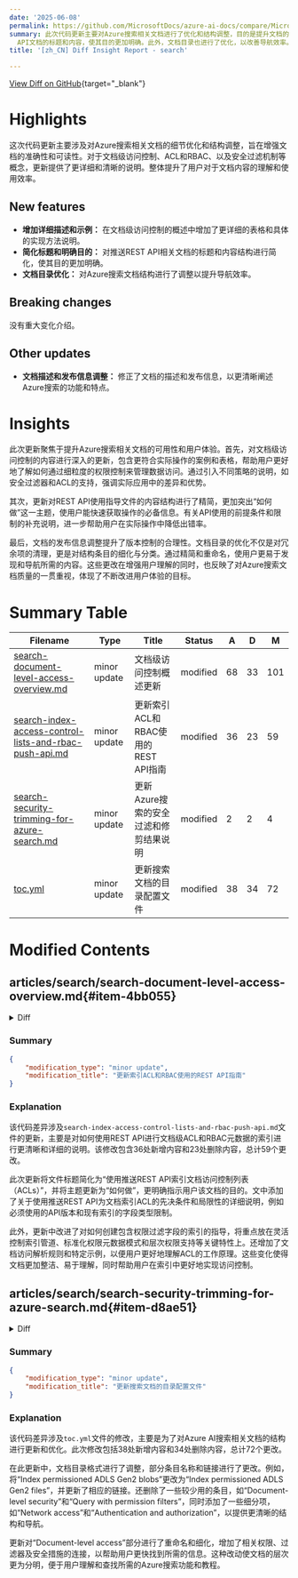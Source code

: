 ```yaml
---
date: '2025-06-08'
permalink: https://github.com/MicrosoftDocs/azure-ai-docs/compare/MicrosoftDocs:b06c631...MicrosoftDocs:0565698
summary: 此次代码更新主要对Azure搜索相关文档进行了优化和结构调整，目的是提升文档的准确性和可读性。更新对文档级访问控制、ACL和RBAC等概念提供了更详细的说明，同时还简化了REST
  API文档的标题和内容，使其目的更加明确。此外，文档目录也进行了优化，以改善导航效率。更新没有重大变化，修正了描述和发布信息，以更清晰地阐述Azure搜索的功能和特点。整体而言，此次更新聚焦于提升用户体验和文档质量。
title: '[zh_CN] Diff Insight Report - search'

---
```


[View Diff on GitHub](https://github.com/MicrosoftDocs/azure-ai-docs/compare/MicrosoftDocs:b06c631...MicrosoftDocs:0565698){target="_blank"}

# Highlights
这次代码更新主要涉及对Azure搜索相关文档的细节优化和结构调整，旨在增强文档的准确性和可读性。对于文档级访问控制、ACL和RBAC、以及安全过滤机制等概念，更新提供了更详细和清晰的说明。整体提升了用户对于文档内容的理解和使用效率。

## New features
- **增加详细描述和示例：** 在文档级访问控制的概述中增加了更详细的表格和具体的实现方法说明。
- **简化标题和明确目的：** 对推送REST API相关文档的标题和内容结构进行简化，使其目的更加明确。
- **文档目录优化：** 对Azure搜索文档结构进行了调整以提升导航效率。

## Breaking changes
没有重大变化介绍。

## Other updates
- **文档描述和发布信息调整：** 修正了文档的描述和发布信息，以更清晰阐述Azure搜索的功能和特点。

# Insights
此次更新聚焦于提升Azure搜索相关文档的可用性和用户体验。首先，对文档级访问控制的内容进行深入的更新，包含更符合实际操作的案例和表格，帮助用户更好地了解如何通过细粒度的权限控制来管理数据访问。通过引入不同策略的说明，如安全过滤器和ACL的支持，强调实际应用中的差异和优势。

其次，更新对REST API使用指导文件的内容结构进行了精简，更加突出“如何做”这一主题，使用户能快速获取操作的必备信息。有关API使用的前提条件和限制的补充说明，进一步帮助用户在实际操作中降低出错率。

最后，文档的发布信息调整提升了版本控制的合理性。文档目录的优化不仅是对冗余项的清理，更是对结构条目的细化与分类。通过精简和重命名，使用户更易于发现和导航所需的内容。这些更改在增强用户理解的同时，也反映了对Azure搜索文档质量的一贯重视，体现了不断改进用户体验的目标。

# Summary Table
|  Filename  | Type |    Title    | Status | A  | D  | M  |
|------------|------|-------------|--------|----|----|----|
| [search-document-level-access-overview.md](#item-4bb055) | minor update | 文档级访问控制概述更新 | modified | 68 | 33 | 101 | 
| [search-index-access-control-lists-and-rbac-push-api.md](#item-45e71e) | minor update | 更新索引ACL和RBAC使用的REST API指南 | modified | 36 | 23 | 59 | 
| [search-security-trimming-for-azure-search.md](#item-d8ae51) | minor update | 更新Azure搜索的安全过滤和修剪结果说明 | modified | 2 | 2 | 4 | 
| [toc.yml](#item-c4768f) | minor update | 更新搜索文档的目录配置文件 | modified | 38 | 34 | 72 | 


# Modified Contents
## articles/search/search-document-level-access-overview.md{#item-4bb055}

<details>
<summary>Diff</summary>
````diff
@@ -4,7 +4,7 @@ titleSuffix: Azure AI Search
 description: Conceptual overview of document-level permissions in Azure AI Search.
 author: gmndrg
 ms.author: gimondra
-ms.date: 05/10/2025
+ms.date: 06/06/2025
 ms.service: azure-ai-search
 ms.topic: conceptual
 ms.custom:
@@ -13,35 +13,70 @@ ms.custom:
   
 # Document-level access control in Azure AI Search  
   
-Azure AI Search offers support for document-level access control, enabling organizations to enforce fine-grained permissions seamlessly, from data ingestion through query execution. This capability is essential for building secure AI agentic systems grounding data, Retrieval-Augmented Generation (RAG) applications, and enterprise search solutions while maintaining compliance and user trust.  
+Azure AI Search supports document-level access control, enabling organizations to enforce fine-grained permissions at the document level, from data ingestion through query execution. This capability is essential for building secure AI agentic systems grounding data, Retrieval-Augmented Generation (RAG) applications, and enterprise search solutions that require authorization checks at the document level.  
   
-Document-level access helps restrict content visibility to authorized users, based on predefined access rules. Azure AI Search supports this functionality through multiple approaches, providing flexibility for integration. 
-  
-## Feature overview
-  
-Azure AI Search provides two approaches for document-level access control: native support for permission inheritance (applies to Azure Data Lake Storage (ADLS) Gen2) and security trimming.
+## Approaches for document-level access control
 
-### Security trimming via filters  
+| Approach | Description |
+|----------|-------------|
+| Security filters | String comparison. Your application passes in a user or group identity as a string, which populates a filter on a query, excluding any documents that don't match on the string. <br><br>Security filters are a technique for achieving document-level access control. This approach isn't bound to an API so you can use any version or package. |
+| ACLs (preview) | Microsoft Entra ID security principal behind the query token is compared to the permission metadata of documents returned in search results, excluding any documents that don't match on permissions. <br><br>Built-in access control list (ACL) support for principals is in preview, available in REST APIs and prerelease Azure SDK packages that provide the feature. |
 
-For scenarios where native ACL and RBAC integration isn't supported, Azure AI Search enables [security trimming using query filters](search-security-trimming-for-azure-search.md). By creating a field in the index to represent user or group identities, you can use the filters to include or exclude documents from query results based on those identities. This approach is useful for systems with custom access models or non-Microsoft Entra-based security frameworks.
+## Pattern for security trimming using filters  
 
-### Native support for POSIX-like ACL permissions (preview)
+For scenarios where native ACL integration isn't viable, we recommend security filters for trimming results based on exclusion criteria. The pattern includes the following components:
 
-Through Microsoft Entra ID, the [ADLS Gen2 access control model](/azure/storage/blobs/data-lake-storage-access-control-model) supports both Azure role-based access control (Azure RBAC) and POSIX-like access control lists (ACLs). In Azure AI Search using the newest preview APIs, you can flow these permission through to a search index and queries. 
+- Create a string field in the index to store strings of user or group identities.
+- Load the index with source documents that include a field containing the identities.
+- Include a filter expression in your query logic for matching on the string.
+- At query time, get the identity of the caller.
+- Pass in the identity of the caller as the filter string.
 
-ADLS Gen2 provides ACLs in a format that works well for this approach, but you can use any data source that provides permission data in the same format.
-  
-#### Retrieve permissions metadata during data ingestion process
+You can use push or pull model APIs. Because this approach is API agnostic, you just need to ensure that the index and query have valid strings (identities) for the filtration step.
 
-Azure AI Search enables you to push document permissions directly into the search index alongside the content, enabling consistent application of access rules at query time. This capability is achieved in two ways:  
-  
-- Use the [REST API](/rest/api/searchservice/operation-groups) or supported SDKs to [push documents and their associated permission metadata](search-index-access-control-lists-and-rbac-push-api.md) into the search index. This approach is ideal for systems with [Microsoft Entra](/Entra/fundamentals/what-is-Entra)-based [Access Control Lists (ACLs)](/azure/storage/blobs/data-lake-storage-access-control) and [Role-based access control (RBAC) roles](/azure/role-based-access-control/overview), such as [Azure Data Lake Storage (ADLS) Gen2](/azure/storage/blobs/data-lake-storage-introduction). By embedding ACLs and RBAC container metadata within the index, developers can reduce the need for custom security trimming logic during query execution.
+This approach is useful for systems with custom access models or non-Microsoft security frameworks. For more information this approach, see [Security filters for trimming results in Azure AI Search](search-security-trimming-for-azure-search.md).
+
+## Pattern for native support for POSIX-like ACL permissions (preview)
+
+Native support is based on Microsoft Entra ID user and group access IDs affiliated with documents that you want to index and query. We recommend group access IDs for ease of management. The pattern includes the following components:
 
-- For [built-in ADLS Gen2 indexers](search-indexer-access-control-lists-and-role-based-access.md), you can use the preview REST API with the permission filter options to flow existing ACLs and RBAC permissions to your search index. This indexer pulls ACLs and RBAC roles at container level during the data ingestion process, enabling a low/no-code workflow for managing document-level permissions.  
+- Start with documents or files that have ACL assignments.
+- [Enable permission filters](/rest/api/searchservice/indexes/create-or-update?view=rest-searchservice-2025-05-01-preview&preserve-view=true#searchindexpermissionfilteroption) in the index.
+- [Add a permission filter](/rest/api/searchservice/indexes/create-or-update?view=rest-searchservice-2025-05-01-preview&preserve-view=true#permissionfilter) to a string field in an index.
+- Load the index with source documents having associated ACLs.
+- Query the index, [adding `x-ms-query-source-authorization`](/rest/api/searchservice/documents/search-post?view=rest-searchservice-2025-05-01-preview&preserve-view=true#request-headers) in the request header.
+
+You can use the push model API, pushing any JSON documents to the search index, where the payload includes a string field providing POSIX-like ACLs for each document.
+
+Or, use the pull model (indexer) APIs if the data source is [Azure Data Lake Storage (ADLS) Gen2](/azure/storage/blobs/data-lake-storage-introduction).  
   
-#### Enforce document-level permissions at query time
+### Retrieve permissions metadata during data ingestion process
+
+How you retrieve permissions varies depending on whether you're pushing a documents payload or using the ADLS Gen2 indexer.
+
+Start with a preview API that provides the feature:
+
+- [2025-05-01 preview REST API](/rest/api/searchservice/documents/?view=rest-searchservice-2025-05-01-preview&preserve-view=true)
+- [Azure SDK for Python prerelease package](https://github.com/Azure/azure-sdk-for-python/blob/main/sdk/search/azure-search-documents/CHANGELOG.md#1160b12-2025-05-14)
+- [Azure SDK for .NET prerelease package](https://github.com/Azure/azure-sdk-for-net/blob/main/sdk/search/Azure.Search.Documents/CHANGELOG.md#1170-beta4-2025-05-14)
+- [Azure SDK for Java prerelease package](https://github.com/Azure/azure-sdk-for-java/blob/main/sdk/search/azure-search-documents/CHANGELOG.md#1180-beta7-2025-05-16)
 
-With native [token-based querying](https://aka.ms/azs-query-preserving-permissions), Azure AI Search validates a user's [Microsoft Entra token](/Entra/identity/devices/concept-tokens-microsoft-Entra-id) to enforce ACLs and RBAC roles automatically. This functionality helps trim result sets to include only documents the user is authorized to access. You can achieve automatic trimming by attaching the user's Microsoft Entra token to your query request. For more information, see [Query-Time ACL and RBAC enforcement in Azure AI Search](search-query-access-control-rbac-enforcement.md).
+For the [push model approach](search-index-access-control-lists-and-rbac-push-api.md):
+
+1. Ensure your index schema is also created with a preview or prerelease SDK and that the schema has permission filters.
+1. Consider using the Microsoft Graph SDK to get group or user IDs.
+1. Use the [Index Documents](/rest/api/searchservice/documents/?view=rest-searchservice-2025-05-01-preview&preserve-view=true#indexdocumentsresult) or equivalent Azure SDK API to push documents and their associated permission metadata into the search index. 
+
+For the [pull model ADLS Gen2 indexer approach](search-indexer-access-control-lists-and-role-based-access.md):
+
+1. Verify that files in the directory are secured using the [ADLS Gen2 access control model](/azure/storage/blobs/data-lake-storage-access-control-model).
+1. Use the [Create Indexer](/rest/api/searchservice/indexers/create?view=rest-searchservice-2025-05-01-preview&preserve-view=true) or equivalent Azure SDK API to create the indexer, index, and data source. 
+
+### Enforce document-level permissions at query time
+
+With native [token-based querying](https://aka.ms/azs-query-preserving-permissions), Azure AI Search validates a user's [Microsoft Entra token](/Entra/identity/devices/concept-tokens-microsoft-Entra-id), trimming result sets to include only documents the user is authorized to access. 
+
+You can achieve automatic trimming by attaching the user's Microsoft Entra token to your query request. For more information, see [Query-Time ACL and RBAC enforcement in Azure AI Search](search-query-access-control-rbac-enforcement.md).
 
 ## Benefits of document-level access control  
   
@@ -51,17 +86,17 @@ By offloading permission enforcement to Azure AI Search, developers can focus on
 
 Document-level permissions in Azure AI Search provide a structured framework for enforcing access controls that align with organizational policies. By using Microsoft Entra-based ACLs and RBAC roles, organizations can create systems that support robust compliance and promote trust among users. These built-in capabilities reduce the need for custom coding, offering a standardized approach to document-level security.  
 
-## Reference documents  
+## Tutorials and samples
   
-To help you dive deeper into document-level access control in Azure AI Search, here are more articles and samples:  
-  
-| Functionality                                   | Reference |  Sample |
-|---|---|---|
-| **Index permissions using Push APIs**           | [How to index permissions using REST API](search-index-access-control-lists-and-rbac-push-api.md)  |  [azure-search-rest-samples/Quickstart-ACL](https://github.com/Azure-Samples/azure-search-rest-samples/tree/main/Quickstart-ACL) or [azure-search-python-samples/Quickstart-Document-Permissions-Push-API](https://github.com/Azure-Samples/azure-search-python-samples/blob/main/Quickstart-Document-Permissions-Push-API) |
-| **Index ADLS Gen2 permissions metadata using built-in indexers** | [How to index permissions using ADLS Gen2 indexer](search-indexer-access-control-lists-and-role-based-access.md) and [Tutorial: Index ADLS Gen2 permissions metadata using an indexer](tutorial-adls-gen2-indexer-acls.md) |  [azure-search-python-samples/Quickstart-Document-Permissions-Pull-API](https://github.com/Azure-Samples/azure-search-python-samples/blob/main/Quickstart-Document-Permissions-Pull-API) |
-| **Query using Microsoft Entra token-based permissions** | [How to query using Microsoft Entra token-based permissions](https://aka.ms/azs-query-preserving-permissions) | See previous samples. |
-| **Security trimming via filters**              | [Security trimming via filters](search-security-trimming-for-azure-search.md)               |  Not available. |
-
-## Next steps  
-  
-- [Tutorial: Index ADLS Gen2 permissions metadata](tutorial-adls-gen2-indexer-acls.md)  
+Take a closer look at document-level access control in Azure AI Search with more articles and samples.
+
+- [Tutorial: Index ADLS Gen2 permissions metadata using an indexer](tutorial-adls-gen2-indexer-acls.md)
+- [azure-search-rest-samples/Quickstart-ACL](https://github.com/Azure-Samples/azure-search-rest-samples/tree/main/Quickstart-ACL)
+- [azure-search-python-samples/Quickstart-Document-Permissions-Push-API](https://github.com/Azure-Samples/azure-search-python-samples/blob/main/Quickstart-Document-Permissions-Push-API)
+- [azure-search-python-samples/Quickstart-Document-Permissions-Pull-API](https://github.com/Azure-Samples/azure-search-python-samples/blob/main/Quickstart-Document-Permissions-Pull-API)
+
+## Related content
+
+- [How to index document-level permissions using push API](search-index-access-control-lists-and-rbac-push-api.md)
+- [How to index document-level permissions using the ADLS Gen2 indexer](search-indexer-access-control-lists-and-role-based-access.md)
+- [How to query using Microsoft Entra token-based permissions](https://aka.ms/azs-query-preserving-permissions)
\ No newline at end of file
````
</details>

### Summary

```json
{
    "modification_type": "minor update",
    "modification_title": "文档级访问控制概述更新"
}
```

### Explanation
该代码差异涉及对文件`search-document-level-access-overview.md`的更新，主要聚焦于Azure AI搜索的文档级访问控制的描述和示例。此次修改包含68处新增内容和33处删除内容，总计101个更改。

在更新中，文本更加清晰和精确地描述了文档级访问控制的功能，强调了从数据摄取到查询执行的细粒度权限的执行。此外，部分结构和标题进行了调整，例如将“功能概述”改为“文档级访问控制的方法”，并添加了更详细的表格，比较不同的访问控制策略。

更新内容还包括关于如何实现访问控制的模式和方法的具体说明，例如安全过滤器和访问控制列表（ACL）的预览支持。这些变化增强了内容的可用性和易读性，使用户能够更好地理解如何在实际应用中实现文档级安全。

## articles/search/search-index-access-control-lists-and-rbac-push-api.md{#item-45e71e}

<details>
<summary>Diff</summary>
````diff
@@ -1,43 +1,51 @@
 ---  
-title: Indexing ACLs and RBAC using REST API in Azure AI Search  
+title: Indexing ACLs using the push REST API
 titleSuffix: Azure AI Search  
 description: Learn how to use the REST API for indexing documents with ACLs and RBAC metadata.  
 ms.service: azure-ai-search  
-ms.topic: conceptual  
+ms.topic: how-to 
 ms.date: 05/19/2025  
 author: admayber
 ms.author: admayber  
 ---  
 
-# Indexing Access Control Lists (ACLs) and Role-Based Access Control (RBAC) using REST APIs in Azure AI Search  
+# Indexing document Access Control Lists (ACLs) using the push REST APIs
 
 [!INCLUDE [Feature preview](./includes/previews/preview-generic.md)]
 
-Indexing documents, along with their associated [Access Control Lists (ACLs)](/azure/storage/blobs/data-lake-storage-access-control) and container [Role-Based Access Control (RBAC) roles](/azure/role-based-access-control/overview), into an Azure AI Search index via the [REST API](/rest/api/searchservice/) offers fine-grained control over the indexing pipeline. This approach enables the inclusion of document entries with precise, document-level permissions directly within the index. This article explains how to use the REST API to index document-level permissions' metadata in Azure AI Search. This process prepares your index to query and enforce end-user permissions.
+Indexing documents, along with their associated [Access Control Lists (ACLs)](/azure/storage/blobs/data-lake-storage-access-control) and container [Role-Based Access Control (RBAC) roles](/azure/role-based-access-control/overview), into an Azure AI Search index via the [push REST APIs](/rest/api/searchservice/documents/?view=rest-searchservice-2025-05-01-preview&preserve-view=true) offers fine-grained control over the indexing pipeline. This approach enables the inclusion of document entries with precise, document-level permissions directly within the index. 
 
-## Supported scenarios  
-- Indexing ACLs metadata from [ENTRA-based](/entra/fundamentals/whatis), POSIX-style ACL systems, such as [Azure Data Lake Storage (ADLS) Gen2](/azure/storage/blobs/data-lake-storage-introduction)
-- Indexing RBAC container metadata from ADLS Gen2.
+Key features include:
+
+- Flexible control over ingestion pipelines.
+- Standardized schema for permissions metadata.
+- Support for hierarchical permissions, such as folder-level ACLs.
+
+This article explains how to use the push REST API to index document-level permissions' metadata in Azure AI Search. This process prepares your index to query and enforce end-user permissions on search results.
+
+## Prerequisites
+
+- Content with ACL metadata from [Microsoft Entra ID](/entra/fundamentals/whatis) or another POSIX-style ACL system. 
+
+- Preview API version [2025-05-01-preview](/rest/api/searchservice/documents/?view=rest-searchservice-2025-05-01-preview&preserve-view=true) or a prerelease Azure SDK package providing equivalent features.
+
+- An index schema with a `permissionFilterOption` defined to hold the RBAC or ACL metadata.
+
+## Limitations
 
-### Limitations
 - An ACL field with permission filter type `userIds` or `groupIds` can hold at most 32 values.
+
 - An index can hold at most five unique values among fields of type `rbacScope` on all documents. There's no limit on the number of documents that share the same value of `rbacScope`.
-- A preexisting field can't be converted into a `permissionFilter` field type for use with built-in ACLs / RBAC metadata filtering. To enable filtering on an existing index, new fields must be created with the correct permission filter type.
-- Only one field of each `permissionFilter` type such as `groupIds`, `usersIds`, and `rbacScope`, can exist in an index.
 
-## Key features  
-- Flexible control over ingestion pipelines
-- Standardized schema for permissions metadata
-- Support for hierarchical permissions, such as folder-level ACLs, is available.
+- A preexisting field can't be converted into a `permissionFilter` field type for use with built-in ACLs or RBAC metadata filtering. To enable filtering on an existing index, new fields must be created with the correct permission filter type.
+
+- Only one field of each `permissionFilter` type such as `groupIds`, `usersIds`, and `rbacScope`, can exist in an index.
 
-## Requirements
-- ACLs and RBAC container roles are only supported in API version [2025-05-01-preview](/rest/api/searchservice/documents/?view=rest-searchservice-2025-05-01-preview&preserve-view=true) and later
-- You must create an index which has a schema with `permissionFilterOption` defined to hold the RBAC metadata and / or ACL values as desired
+## Create an index with permission filter fields
 
-## Creating an index with RBAC / ACL fields
-Indexing document ACLs and RBAC metadata with the REST API requires setting up an index schema that uses the desired field types for ACLs. See [How to Index Permission Information](tutorial-adls-gen2-indexer-acls.md) for a full walkthrough on how to set up an index with a schema that supports ACLs and RBAC metadata.
+Indexing document ACLs and RBAC metadata with the REST API requires setting up an index schema that enables permission filters and has fields with permission filter assignments.
 
-Permission filter field types can be added to an existing index. The value of `permissionFilterOption` can be set to either `enabled` or `disabled` while indexing documents. However, setting it to `disabled` turns off the permission filter functionality.
+Permission filter field types can be added to an existing index on new fields. The value of `permissionFilterOption` can be set to either `enabled` or `disabled` while indexing documents. However, setting it to `disabled` turns off the permission filter functionality.
 
 Here's a basic example schema that includes both user and group ACLs and RBAC metadata:
 
@@ -54,6 +62,7 @@ Here's a basic example schema that includes both user and group ACLs and RBAC me
 ```
 
 ## REST API indexing example
+
 Once you have an index with the desired permission filter fields, you can populate those values using the Indexing Push API as with any other document fields. Here's an example using the specified index schema.
 
 ```https
@@ -84,9 +93,11 @@ POST https://exampleservice.search.windows.net/indexes('indexdocumentsexample')/
 ```
 
 ## ACL access resolution rules
-This section explains how document access is determined for a user based on the ACL values assigned to each document. The key rule is that **a user only needs to match one ACL type to gain access to the document**. For example, if a document has fields for `userIds`, `groupIds`, and `rbacScope`, the user can access the document by matching any one of these ACL fields.
+
+This section explains how document access is determined for a user based on the ACL values assigned to each document. The key rule is that *a user only needs to match one ACL type to gain access to the document*. For example, if a document has fields for `userIds`, `groupIds`, and `rbacScope`, the user can access the document by matching any one of these ACL fields.
 
 ### Special ACL values "all" and "none"
+
 ACL fields, such as `userIds` and `groupIds`, typically contain lists of GUIDs (Globally Unique Identifiers) that identify the users and groups with access to the document. Two special string values, "all" and "none", are supported for these ACL field types. These values act as broad filters to control access at the global level as showcased in the following table. 
 
 | userIds / groupIds value | Meaning |
@@ -98,6 +109,7 @@ ACL fields, such as `userIds` and `groupIds`, typically contain lists of GUIDs (
 Because a user needs to match only one field type, the special value "all" grants public access regardless of the contents of any other ACL field, as all users are matched and granted permission. In contrast, setting `userIds` to "none" or "empty" means no users are granted access to the document _based on their user ID_. It might be possible that they're still granted access by matching their group ID or by RBAC metadata.
 
 ### Access control example
+
 This example illustrates how the document access rules are resolved based on the specific document ACL field values. For readability, this scenario uses ACL aliases such as "user1," "group1," etc., instead of GUIDs.
 
 | Document # | userIds | groupIds | RBAC Scope | Permitted users list | Note |
@@ -111,5 +123,6 @@ This example illustrates how the document access rules are resolved based on the
 | 7 | ["user1", "user2"] | [] | Empty | User1, user2, or any user with RBAC permissions to container1 | |
 
 ## Next steps
-- [How to query the index using end user ENTRA-token to enforce document-level permissions](search-query-access-control-rbac-enforcement.md)
-- [How to index ADLS Gen2 document-level permission information using indexers](tutorial-adls-gen2-indexer-acls.md)
+
+- [Query-Time ACL and RBAC enforcement](search-query-access-control-rbac-enforcement.md)
+- [azure-search-python-samples/Quickstart-Document-Permissions-Push-API](https://github.com/Azure-Samples/azure-search-python-samples/blob/main/Quickstart-Document-Permissions-Push-API)
````
</details>

### Summary

```json
{
    "modification_type": "minor update",
    "modification_title": "更新索引ACL和RBAC使用的REST API指南"
}
```

### Explanation
该代码差异涉及`search-index-access-control-lists-and-rbac-push-api.md`文件的更新，主要是对如何使用REST API进行文档级ACL和RBAC元数据的索引进行更清晰和详细的说明。该修改包含36处新增内容和23处删除内容，总计59个更改。

此次更新将文件标题简化为“使用推送REST API索引文档访问控制列表（ACLs）”，并将主题更新为“如何做”，更明确指示用户该文档的目的。文中添加了关于使用推送REST API为文档索引ACL的先决条件和局限性的详细说明，例如必须使用的API版本和现有索引的字段类型限制。

此外，更新中改进了对如何创建包含权限过滤字段的索引的指导，将重点放在灵活控制索引管道、标准化权限元数据模式和层次权限支持等关键特性上。还增加了文档访问解析规则和特定示例，以便用户更好地理解ACL的工作原理。这些变化使得文档更加整洁、易于理解，同时帮助用户在索引中更好地实现访问控制。

## articles/search/search-security-trimming-for-azure-search.md{#item-d8ae51}

<details>
<summary>Diff</summary>
````diff
@@ -10,12 +10,12 @@ ms.service: azure-ai-search
 ms.custom:
   - ignite-2023
 ms.topic: how-to
-ms.date: 01/15/2025
+ms.date: 06/06/2025
 ---
 
 # Security filters for trimming results in Azure AI Search
 
-Azure AI Search doesn't provide native document-level permissions and can't vary search results based on user identity. As a workaround, you can create a filter that trims search results based on a string containing a group or user identity.
+For search solutions that can't use the [built-in access control list (ACL) support](search-document-level-access-overview.md)  for document-level authorization, Azure AI Search supports creating a filter that trims search results based on a string containing a group or user identity.
 
 This article describes a pattern for security filtering having the following steps:
 
````
</details>

### Summary

```json
{
    "modification_type": "minor update",
    "modification_title": "更新Azure搜索的安全过滤和修剪结果说明"
}
```

### Explanation
该代码差异涉及`search-security-trimming-for-azure-search.md`文件的更新，主要目的是对Azure AI搜索中的安全过滤机制进行更明确的说明。此次修改包含2处新增内容和2处删除内容，总计4个更改。

更新后的内容将文档的发布日期从“2025年1月15日”更改为“2025年6月6日”。同时，对如何处理用户权限的描述进行了细微调整，将其改为：“对于无法使用内置访问控制列表（ACL）支持进行文档级授权的搜索解决方案，Azure AI搜索支持创建基于包含组或用户身份的字符串进行搜索结果修剪的过滤器。”

这样的变化使文档的内容更加清晰地表明Azure AI搜索在文档级授权不足时的可行解决方案，帮助用户更好地理解如何利用安全过滤器来控制搜索结果。这一小的修改提升了文档的准确性和可读性。

## articles/search/toc.yml{#item-c4768f}

<details>
<summary>Diff</summary>
````diff
@@ -98,10 +98,8 @@ items:
     items:
     - name: Index encrypted blobs
       href: search-howto-index-encrypted-blobs.md
-    - name: Index permissioned ADLS Gen2 blobs
+    - name: Index permissioned ADLS Gen2 files
       href: tutorial-adls-gen2-indexer-acls.md
-    - name: Index any permission metadata
-      href: search-index-access-control-lists-and-rbac-push-api.md
   - name: Multimodal indexing tutorials
     items:
     - name: Use document extraction and multimodal embeddings
@@ -211,10 +209,6 @@ items:
       href: ./security-controls-policy.md
     - name: Security baseline
       href: /security/benchmark/azure/baselines/cognitive-search-security-baseline?toc=/azure/search/TOC.json
-    - name: Document-level security
-      href: search-document-level-access-overview.md
-    - name: Query with permission filters
-      href: search-query-access-control-rbac-enforcement.md
 - name: How-to guides
   items:
   - name: Service management
@@ -502,16 +496,26 @@ items:
         href: semantic-how-to-enable-scoring-profiles.md
   - name: Security
     items:
-    - name: Configure network access
-      href: service-configure-firewall.md
-    - name: Enable role-based access
-      href: search-security-enable-roles.md
-    - name: Assign roles (users)
-      href: search-security-rbac.md
-    - name: Assign roles (apps)
-      href: keyless-connections.md
-    - name: Authenticate with keys
-      href: search-security-api-keys.md
+    - name: Network access
+      items:
+      - name: Configure network access
+        href: service-configure-firewall.md
+      - name: Create a private endpoint
+        href: service-create-private-endpoint.md
+      - name: Troubleshoot private connections
+        href: troubleshoot-shared-private-link-resources.md
+      - name: Connect using Network Security Perimeter
+        href: search-security-network-security-perimeter.md
+    - name: Authentication and authorization
+      items:
+      - name: Enable role-based access
+        href: search-security-enable-roles.md
+      - name: Assign roles (users)
+        href: search-security-rbac.md
+      - name: Assign roles (apps)
+        href: keyless-connections.md
+      - name: Authenticate with keys
+        href: search-security-api-keys.md
     - name: Outbound connections
       items:
       - name: Configure a managed identity
@@ -530,32 +534,32 @@ items:
           href: search-howto-managed-identities-azure-functions.md
       - name: Connect through a firewall
         href: search-indexer-howto-access-ip-restricted.md
-      - name: Connect using Network Security Perimeter
-        href: search-security-network-security-perimeter.md
       - name: Connect as a trusted service
         href: search-indexer-howto-access-trusted-service-exception.md
       - name: Connect through a shared private link
         href: search-indexer-howto-access-private.md
       - name: Connect to a SQL managed instance private endpoint
         href: search-indexer-how-to-access-private-sql.md
-    - name: Document-level permissions
+    - name: Document-level access
       items:
-      - name: Security filters
+      - name: Document-level security overview
+        href: search-document-level-access-overview.md
+      - name: Use security filters
         href: search-security-trimming-for-azure-search.md
-      - name: ADLS Gen2 permission filters
-        href: search-indexer-access-control-lists-and-role-based-access.md
-    - name: Advanced options
-      items:
-      - name: Create a private endpoint
-        href: service-create-private-endpoint.md
-      - name: Troubleshoot private connections
-        href: troubleshoot-shared-private-link-resources.md
-      - name: Data encryption
+      - name: Use ACLs
         items:
-        - name: Customer-managed keys
-          href: search-security-manage-encryption-keys.md
-        - name: Find encrypted objects
-          href: search-security-get-encryption-keys.md
+        - name: Push document-level permissions to an index
+          href: search-index-access-control-lists-and-rbac-push-api.md
+        - name: Pull ADLS Gen2 permissions into an index
+          href: search-indexer-access-control-lists-and-role-based-access.md
+        - name: Query with permission filters
+          href: search-query-access-control-rbac-enforcement.md
+    - name: Data encryption
+      items:
+      - name: Customer-managed keys
+        href: search-security-manage-encryption-keys.md
+      - name: Find encrypted objects
+        href: search-security-get-encryption-keys.md
   - name: Development
     items:
     - name: API versions
````
</details>

### Summary

```json
{
    "modification_type": "minor update",
    "modification_title": "更新搜索文档的目录配置文件"
}
```

### Explanation
该代码差异涉及`toc.yml`文件的修改，主要是为了对Azure AI搜索相关文档的结构进行更新和优化。此次修改包括38处新增内容和34处删除内容，总计72个更改。

在此更新中，文档目录格式进行了调整，部分条目名称和链接进行了更改。例如，将“Index permissioned ADLS Gen2 blobs”更改为“Index permissioned ADLS Gen2 files”，并更新了相应的链接。还删除了一些较少用的条目，如“Document-level security”和“Query with permission filters”，同时添加了一些细分项，如“Network access”和“Authentication and authorization”，以提供更清晰的结构和导航。

更新对“Document-level access”部分进行了重命名和细化，增加了相关权限、过滤器及安全措施的连接，以帮助用户更快找到所需的信息。这种改动使文档的层次更为分明，便于用户理解和查找所需的Azure搜索功能和教程。


